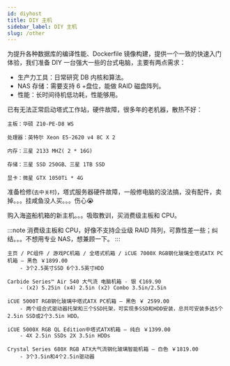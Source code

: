 ```yaml
---
id: diyhost
title: DIY 主机
sidebar_label: DIY 主机
slug: /other
---
```


为提升各种数据库的编译性能、Dockerfile 镜像构建，提供一个一致的快速入门体验，我们准备 DIY 一台强大一些的台式电脑，主要有两点需求：

* 生产力工具：日常研究 DB 内核和算法。
* NAS 存储：需要支持 6 +盘位，能做 RAID 磁盘阵列。
* 性能：长时间待机低功耗，性能够用。

已有无法正常启动塔式工作站，硬件故障，很多年的老机器，散热不好：

```
主板：华硕 Z10-PE-D8 WS

处理器：英特尔 Xeon E5-2620 v4 8C X 2

内存：三星 2133 MHZ( 2 * 16G)

存储：三星 SSD 250GB、三星 1TB SSD

显卡：微星 GTX 1050Ti * 4G

```

准备检修(`去中关村`)，塔式服务器硬件故障，一般修电脑的没法搞，没有配件，卖掉。。。挂咸鱼没人买。。。伤心😭

购入海盗船机箱的新主机。。。吸取教训，买消费级主板和 CPU。

:::note
消费级主板和 CPU，好像不支持企业级 RAID 阵列，可靠性差一些；纠结。。。不想用专业 NAS，想兼顾一下。
:::

```
主页 / PC组件 / 游戏PC机箱 / 全塔式机箱 / iCUE 7000X RGB钢化玻璃全塔式ATX PC机箱 — 黑色 ￥1899.00
	- 3个2.5英寸SSD 6个3.5英寸HDD

Carbide Series™ Air 540 大气流 电脑机箱 - 银 €169.90
	- (x2) 5.25in (x4) 2.5in (x2) Combo 3.5in/2.5in

iCUE 5000T RGB钢化玻璃中塔式ATX PC机箱 — 黑色 ￥ 2599.00
	- 两个组合式驱动器托架和三个SSD托架，可实现多SSD和HDD安装，总共可安装多达5个2.5in SSD或2个3.5in HDD。

iCUE 5000X RGB QL Edition中塔式ATX机箱 — 纯白 ￥1399.00
	- 4X 2.5in SSDs 2X 3.5in HDDs

Crystal Series 680X RGB ATX大气流钢化玻璃智能机箱 — 白色 ￥1819.00
	- 3个3.5in和4个2.5in驱动器
```

